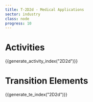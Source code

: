 ```yaml
---
title: T-2D2d - Medical Applications
sector: industry
class: node
progress: 10
---
```



# Activities

{{generate_activity_index("2D2d")}}

# Transition Elements

{{generate_te_index("2D2d")}}